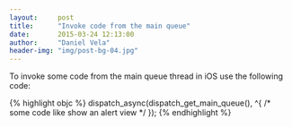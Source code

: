 ```yaml
---
layout:     post
title:      "Invoke code from the main queue"
date:       2015-03-24 12:13:00
author:     "Daniel Vela"
header-img: "img/post-bg-04.jpg"
---
```



To invoke some code from the main queue thread in iOS use the following code:

{% highlight objc %}
dispatch_async(dispatch_get_main_queue(), ^{ /* some code like show an alert view */ });
{% endhighlight %}